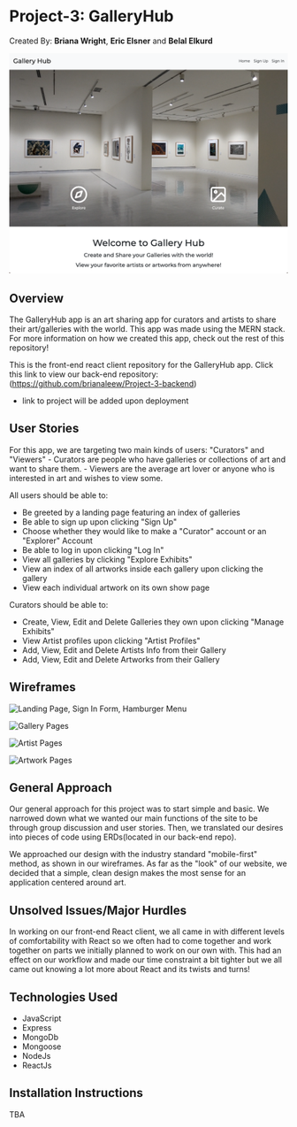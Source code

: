 # Project-3: GalleryHub

Created By: **Briana Wright**, **Eric Elsner** and **Belal Elkurd**

![Landing Page](/Images/landingPage.png)

## Overview

The GalleryHub app is an art sharing app for curators and artists to share their art/galleries with the world.
This app was made using the MERN stack. For more information on how we created this app, check out the rest of this repository!

 This is the front-end react client repository for the GalleryHub app. Click this link to view our back-end repository: (https://github.com/brianaleew/Project-3-backend)

- link to project will be added upon deployment

## User Stories

For this app, we are targeting two main kinds of users: "Curators" and "Viewers" - Curators are people who have galleries or collections of art and want to share them. - Viewers are the average art lover or anyone who is interested in art and wishes to view some.

All users should be able to:

- Be greeted by a landing page featuring an index of galleries
- Be able to sign up upon clicking "Sign Up"
- Choose whether they would like to make a "Curator" account or an "Explorer" Account
- Be able to log in upon clicking "Log In"
- View all galleries by clicking "Explore Exhibits"
- View an index of all artworks inside each gallery upon clicking the gallery
- View each individual artwork on its own show page

Curators should be able to:

- Create, View, Edit and Delete Galleries they own upon clicking "Manage Exhibits"
- View Artist profiles upon clicking "Artist Profiles"
- Add, View, Edit and Delete Artists Info from their Gallery
- Add, View, Edit and Delete Artworks from their Gallery


## Wireframes

![Landing Page, Sign In Form, Hamburger Menu ](/Images/figmaOne.png)

![Gallery Pages](/Images/figmaTwo.png)

![Artist Pages](/Images/figmaThree.png)

![Artwork Pages ](/Images/figmaFour.png)


## General Approach

Our general approach for this project was to start simple and basic. We narrowed down what we wanted our main functions of the site to be through group discussion and user stories. Then, we translated our desires into pieces of code using ERDs(located in our back-end repo).

We approached our design with the industry standard "mobile-first" method, as shown in our wireframes. As far as the "look" of our website, we decided that a simple, clean design makes the most sense for an application centered around art.

## Unsolved Issues/Major Hurdles
In working on our front-end React client, we all came in with different levels of comfortability with React so we often had to come together and work together on parts we initially planned to work on our own with. This had an effect on our workflow and made our time constraint a bit tighter but we all came out knowing a lot more about React and its twists and turns!

## Technologies Used

- JavaScript
- Express
- MongoDb
- Mongoose
- NodeJs
- ReactJs

## Installation Instructions

TBA
